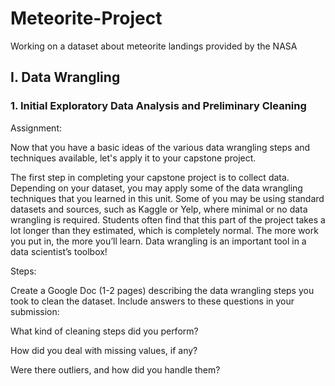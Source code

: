 # Meteorite-Project
Working on a dataset about meteorite landings provided by the NASA


## I.	Data Wrangling  

### 1. Initial Exploratory Data Analysis and Preliminary Cleaning  

Assignment:

Now that you have a basic ideas of the various data wrangling steps and techniques available, let's apply it to your capstone project.

The first step in completing your capstone project is to collect data. Depending on your dataset, you may apply some of the data wrangling techniques that you learned in this unit. Some of you may be using standard datasets and sources, such as Kaggle or Yelp, where minimal or no data wrangling is required. Students often find that this part of the project takes a lot longer than they estimated, which is completely normal. The more work you put in, the more you’ll learn. Data wrangling is an important tool in a data scientist’s toolbox!  


Steps:

Create a Google Doc (1-2 pages) describing the data wrangling steps you took to clean the dataset. Include answers to these questions in your submission:

What kind of cleaning steps did you perform?

How did you deal with missing values, if any?

Were there outliers, and how did you handle them?




